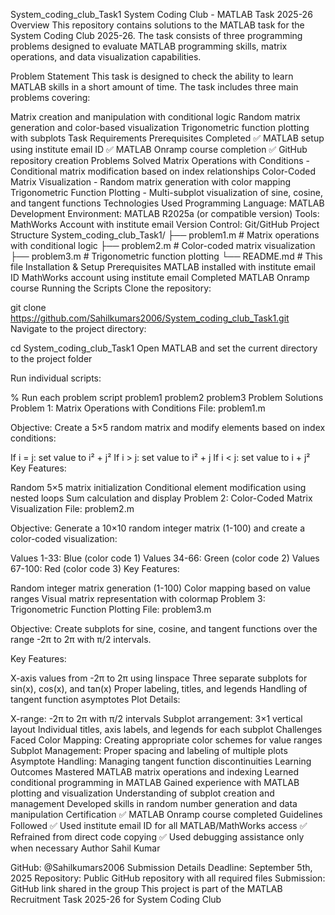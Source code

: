 System_coding_club_Task1
System Coding Club - MATLAB Task 2025-26
Overview
This repository contains solutions to the MATLAB task for the System Coding Club 2025-26. The task consists of three programming problems designed to evaluate MATLAB programming skills, matrix operations, and data visualization capabilities.

Problem Statement
This task is designed to check the ability to learn MATLAB skills in a short amount of time. The task includes three main problems covering:

Matrix creation and manipulation with conditional logic
Random matrix generation and color-based visualization
Trigonometric function plotting with subplots
Task Requirements
Prerequisites Completed
✅ MATLAB setup using institute email ID
✅ MATLAB Onramp course completion
✅ GitHub repository creation
Problems Solved
Matrix Operations with Conditions - Conditional matrix modification based on index relationships
Color-Coded Matrix Visualization - Random matrix generation with color mapping
Trigonometric Function Plotting - Multi-subplot visualization of sine, cosine, and tangent functions
Technologies Used
Programming Language: MATLAB
Development Environment: MATLAB R2025a (or compatible version)
Tools: MathWorks Account with institute email
Version Control: Git/GitHub
Project Structure
System_coding_club_Task1/
├── problem1.m              # Matrix operations with conditional logic
├── problem2.m              # Color-coded matrix visualization
├── problem3.m              # Trigonometric function plotting
└── README.md              # This file
Installation & Setup
Prerequisites
MATLAB installed with institute email ID
MathWorks account using institute email
Completed MATLAB Onramp course
Running the Scripts
Clone the repository:

git clone https://github.com/Sahilkumars2006/System_coding_club_Task1.git
Navigate to the project directory:

cd System_coding_club_Task1
Open MATLAB and set the current directory to the project folder

Run individual scripts:

% Run each problem script
problem1
problem2
problem3
Problem Solutions
Problem 1: Matrix Operations with Conditions
File: problem1.m

Objective: Create a 5×5 random matrix and modify elements based on index conditions:

If i = j: set value to i² + j²
If i > j: set value to i² + j
If i < j: set value to i + j²
Key Features:

Random 5×5 matrix initialization
Conditional element modification using nested loops
Sum calculation and display
Problem 2: Color-Coded Matrix Visualization
File: problem2.m

Objective: Generate a 10×10 random integer matrix (1-100) and create a color-coded visualization:

Values 1-33: Blue (color code 1)
Values 34-66: Green (color code 2)
Values 67-100: Red (color code 3)
Key Features:

Random integer matrix generation (1-100)
Color mapping based on value ranges
Visual matrix representation with colormap
Problem 3: Trigonometric Function Plotting
File: problem3.m

Objective: Create subplots for sine, cosine, and tangent functions over the range -2π to 2π with π/2 intervals.

Key Features:

X-axis values from -2π to 2π using linspace
Three separate subplots for sin(x), cos(x), and tan(x)
Proper labeling, titles, and legends
Handling of tangent function asymptotes
Plot Details:

X-range: -2π to 2π with π/2 intervals
Subplot arrangement: 3×1 vertical layout
Individual titles, axis labels, and legends for each subplot
Challenges Faced
Color Mapping: Creating appropriate color schemes for value ranges
Subplot Management: Proper spacing and labeling of multiple plots
Asymptote Handling: Managing tangent function discontinuities
Learning Outcomes
Mastered MATLAB matrix operations and indexing
Learned conditional programming in MATLAB
Gained experience with MATLAB plotting and visualization
Understanding of subplot creation and management
Developed skills in random number generation and data manipulation
Certification
✅ MATLAB Onramp course completed
Guidelines Followed
✅ Used institute email ID for all MATLAB/MathWorks access
✅ Refrained from direct code copying
✅ Used debugging assistance only when necessary
Author
Sahil Kumar

GitHub: @Sahilkumars2006
Submission Details
Deadline: September 5th, 2025
Repository: Public GitHub repository with all required files
Submission: GitHub link shared in the group
This project is part of the MATLAB Recruitment Task 2025-26 for System Coding Club

